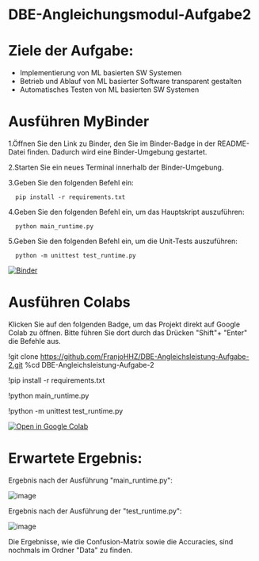 # DBE-Angleichungsmodul-Aufgabe2

# Ziele der Aufgabe:
- Implementierung von ML basierten SW Systemen
- Betrieb und Ablauf von ML basierter Software transparent gestalten
- Automatisches Testen von ML basierten SW Systemen

# Ausführen MyBinder
1.Öffnen Sie den Link zu Binder, den Sie im Binder-Badge in der README-Datei finden. Dadurch wird eine Binder-Umgebung gestartet.

2.Starten Sie ein neues Terminal innerhalb der Binder-Umgebung.

3.Geben Sie den folgenden Befehl ein:

      pip install -r requirements.txt
   
4.Geben Sie den folgenden Befehl ein, um das Hauptskript auszuführen:

      python main_runtime.py
   
5.Geben Sie den folgenden Befehl ein, um die Unit-Tests auszuführen:

      python -m unittest test_runtime.py
      

[![Binder](https://mybinder.org/badge_logo.svg)](https://mybinder.org/v2/gh/FranjoHHZ/DBE-Angleichsleistung-Aufgabe-2/HEAD)



# Ausführen Colabs

Klicken Sie auf den folgenden Badge, um das Projekt direkt auf Google Colab zu öffnen. Bitte führen Sie dort durch das Drücken "Shift"+ "Enter" die Befehle aus.

!git clone https://github.com/FranjoHHZ/DBE-Angleichsleistung-Aufgabe-2.git
%cd DBE-Angleichsleistung-Aufgabe-2

!pip install -r requirements.txt

!python main_runtime.py

!python -m unittest test_runtime.py

[![Open in Google Colab](https://colab.research.google.com/assets/colab-badge.svg)](https://colab.research.google.com/github/FranjoHHZ/DBE-Angleichsleistung-Aufgabe-2/blob/main/run_script.ipynb)



# Erwartete Ergebnis:
Ergebnis nach der Ausführung "main_runtime.py":

![image](https://github.com/user-attachments/assets/fa4bddec-aa21-463b-aeb2-784177d82353)


Ergebnis nach der Ausführung der "test_runtime.py":

![image](https://github.com/user-attachments/assets/a0b46db7-e888-438d-b736-d705d1768552)




Die Ergebnisse, wie die Confusion-Matrix sowie die Accuracies, sind nochmals im Ordner "Data" zu finden.

 




